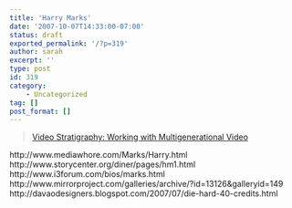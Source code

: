```yaml
---
title: 'Harry Marks'
date: '2007-10-07T14:33:00-07:00'
status: draft
exported_permalink: '/?p=319'
author: sarah
excerpt: ''
type: post
id: 319
category:
    - Uncategorized
tag: []
post_format: []
---
```

> [Video Stratigraphy: Working with Multigenerational Video](http://positivelyatlantaga.com/1990/01/07/video-stratigraphy-working-with-multigenerational-video/)

<iframe class="wp-embedded-content" data-secret="FzPdtdTPuN" frameborder="0" height="338" loading="lazy" marginheight="0" marginwidth="0" sandbox="allow-scripts" scrolling="no" security="restricted" src="http://positivelyatlantaga.com/1990/01/07/video-stratigraphy-working-with-multigenerational-video/embed/#?secret=FzPdtdTPuN" style="position: absolute; clip: rect(1px, 1px, 1px, 1px);" title="“Video Stratigraphy: Working with Multigenerational Video” — Positively Atlanta Georgia" width="600"></iframe>  
http://www.mediawhore.com/Marks/Harry.html  
http://www.storycenter.org/diner/pages/hm1.html  
http://www.i3forum.com/bios/marks.html  
http://www.mirrorproject.com/galleries/archive/?id=13126&amp;galleryid=149  
http://davaodesigners.blogspot.com/2007/07/die-hard-40-credits.html